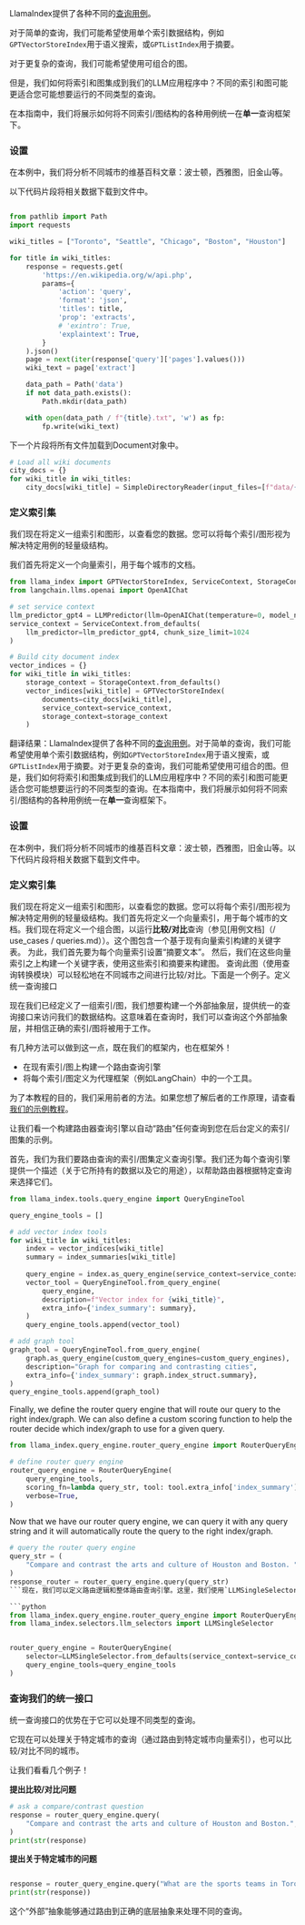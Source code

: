 LlamaIndex提供了各种不同的[查询用例](/use_cases/queries.md)。

对于简单的查询，我们可能希望使用单个索引数据结构，例如`GPTVectorStoreIndex`用于语义搜索，或`GPTListIndex`用于摘要。

对于更复杂的查询，我们可能希望使用可组合的图。

但是，我们如何将索引和图集成到我们的LLM应用程序中？不同的索引和图可能更适合您可能想要运行的不同类型的查询。

在本指南中，我们将展示如何将不同索引/图结构的各种用例统一在**单一**查询框架下。

### 设置

在本例中，我们将分析不同城市的维基百科文章：波士顿，西雅图，旧金山等。

以下代码片段将相关数据下载到文件中。

```python

from pathlib import Path
import requests

wiki_titles = ["Toronto", "Seattle", "Chicago", "Boston", "Houston"]

for title in wiki_titles:
    response = requests.get(
        'https://en.wikipedia.org/w/api.php',
        params={
            'action': 'query',
            'format': 'json',
            'titles': title,
            'prop': 'extracts',
            # 'exintro': True,
            'explaintext': True,
        }
    ).json()
    page = next(iter(response['query']['pages'].values()))
    wiki_text = page['extract']

    data_path = Path('data')
    if not data_path.exists():
        Path.mkdir(data_path)

    with open(data_path / f"{title}.txt", 'w') as fp:
        fp.write(wiki_text)

```

下一个片段将所有文件加载到Document对象中。

```python
# Load all wiki documents
city_docs = {}
for wiki_title in wiki_titles:
    city_docs[wiki_title] = SimpleDirectoryReader(input_files=[f"data/{wiki_title}.txt"]).load_data()

```


### 定义索引集

我们现在将定义一组索引和图形，以查看您的数据。您可以将每个索引/图形视为解决特定用例的轻量级结构。

我们首先将定义一个向量索引，用于每个城市的文档。

```python
from llama_index import GPTVectorStoreIndex, ServiceContext, StorageContext
from langchain.llms.openai import OpenAIChat

# set service context
llm_predictor_gpt4 = LLMPredictor(llm=OpenAIChat(temperature=0, model_name="gpt-4"))
service_context = ServiceContext.from_defaults(
    llm_predictor=llm_predictor_gpt4, chunk_size_limit=1024
)

# Build city document index
vector_indices = {}
for wiki_title in wiki_titles:
    storage_context = StorageContext.from_defaults()
    vector_indices[wiki_title] = GPTVectorStoreIndex(
        documents=city_docs[wiki_title],
        service_context=service_context,
        storage_context=storage_context
    )

```

翻译结果：LlamaIndex提供了各种不同的[查询用例](/use_cases/queries.md)。对于简单的查询，我们可能希望使用单个索引数据结构，例如`GPTVectorStoreIndex`用于语义搜索，或`GPTListIndex`用于摘要。对于更复杂的查询，我们可能希望使用可组合的图。但是，我们如何将索引和图集成到我们的LLM应用程序中？不同的索引和图可能更适合您可能想要运行的不同类型的查询。在本指南中，我们将展示如何将不同索引/图结构的各种用例统一在**单一**查询框架下。

### 设置

在本例中，我们将分析不同城市的维基百科文章：波士顿，西雅图，旧金山等。以下代码片段将相关数据下载到文件中。

### 定义索引集

我们现在将定义一组索引和图形，以查看您的数据。您可以将每个索引/图形视为解决特定用例的轻量级结构。我们首先将定义一个向量索引，用于每个城市的文档。我们现在将定义一个组合图，以运行**比较/对比**查询（参见[用例文档]（/ use_cases / queries.md））。这个图包含一个基于现有向量索引构建的关键字表。
为此，我们首先要为每个向量索引设置“摘要文本”。
然后，我们在这些向量索引之上构建一个关键字表，使用这些索引和摘要来构建图。
查询此图（使用查询转换模块）可以轻松地在不同城市之间进行比较/对比。下面是一个例子。定义统一查询接口

现在我们已经定义了一组索引/图，我们想要构建一个外部抽象层，提供统一的查询接口来访问我们的数据结构。这意味着在查询时，我们可以查询这个外部抽象层，并相信正确的索引/图将被用于工作。

有几种方法可以做到这一点，既在我们的框架内，也在框架外！
- 在现有索引/图上构建一个路由查询引擎
- 将每个索引/图定义为代理框架（例如LangChain）中的一个工具。

为了本教程的目的，我们采用前者的方法。如果您想了解后者的工作原理，请查看[我们的示例教程](/guides/tutorials/building_a_chatbot.md)。

让我们看一个构建路由器查询引擎以自动“路由”任何查询到您在后台定义的索引/图集的示例。

首先，我们为我们要路由查询的索引/图集定义查询引擎。我们还为每个查询引擎提供一个描述（关于它所持有的数据以及它的用途），以帮助路由器根据特定查询来选择它们。

```python
from llama_index.tools.query_engine import QueryEngineTool

query_engine_tools = []

# add vector index tools
for wiki_title in wiki_titles:
    index = vector_indices[wiki_title]
    summary = index_summaries[wiki_title]
    
    query_engine = index.as_query_engine(service_context=service_context)
    vector_tool = QueryEngineTool.from_query_engine(
        query_engine,
        description=f"Vector index for {wiki_title}",
        extra_info={'index_summary': summary},
    )
    query_engine_tools.append(vector_tool)

# add graph tool
graph_tool = QueryEngineTool.from_query_engine(
    graph.as_query_engine(custom_query_engines=custom_query_engines),
    description="Graph for comparing and contrasting cities",
    extra_info={'index_summary': graph.index_struct.summary},
)
query_engine_tools.append(graph_tool)
```

Finally, we define the router query engine that will route our query to the right index/graph. We can also define a custom scoring function to help the router decide which index/graph to use for a given query.

```python
from llama_index.query_engine.router_query_engine import RouterQueryEngine

# define router query engine
router_query_engine = RouterQueryEngine(
    query_engine_tools,
    scoring_fn=lambda query_str, tool: tool.extra_info['index_summary']['coverage'],
    verbose=True,
)
```

Now that we have our router query engine, we can query it with any query string and it will automatically route the query to the right index/graph.

```python
# query the router query engine
query_str = (
    "Compare and contrast the arts and culture of Houston and Boston. "
)
response_router = router_query_engine.query(query_str)
```现在，我们可以定义路由逻辑和整体路由查询引擎。这里，我们使用`LLMSingleSelector`，它使用LLM来选择底层查询引擎来路由查询。

```python
from llama_index.query_engine.router_query_engine import RouterQueryEngine
from llama_index.selectors.llm_selectors import LLMSingleSelector


router_query_engine = RouterQueryEngine(
    selector=LLMSingleSelector.from_defaults(service_context=service_context),
    query_engine_tools=query_engine_tools
)
```

### 查询我们的统一接口

统一查询接口的优势在于它可以处理不同类型的查询。

它现在可以处理关于特定城市的查询（通过路由到特定城市向量索引），也可以比较/对比不同的城市。

让我们看看几个例子！

**提出比较/对比问题**

```python
# ask a compare/contrast question 
response = router_query_engine.query(
    "Compare and contrast the arts and culture of Houston and Boston.",
)
print(str(response)
```


**提出关于特定城市的问题**

```python

response = router_query_engine.query("What are the sports teams in Toronto?")
print(str(response))

```

这个“外部”抽象能够通过路由到正确的底层抽象来处理不同的查询。